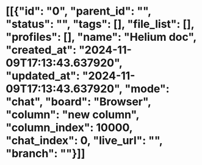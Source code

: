 # [[{"id": "0", "parent_id": "", "status": "", "tags": [], "file_list": [], "profiles": [], "name": "Helium doc", "created_at": "2024-11-09T17:13:43.637920", "updated_at": "2024-11-09T17:13:43.637920", "mode": "chat", "board": "Browser", "column": "new column", "column_index": 10000, "chat_index": 0, "live_url": "", "branch": ""}]]